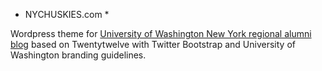 * NYCHUSKIES.com *  

Wordpress theme for [University of Washington New York regional alumni blog](http://nychuskies.com) based on Twentytwelve with Twitter Bootstrap and University of Washington branding guidelines.
